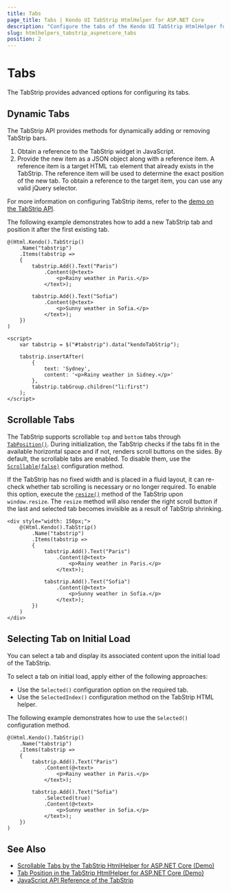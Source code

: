 ```yaml
---
title: Tabs
page_title: Tabs | Kendo UI TabStrip HtmlHelper for ASP.NET Core
description: "Configure the tabs of the Kendo UI TabStrip HtmlHelper for ASP.NET Core (MVC 6 or ASP.NET Core MVC)."
slug: htmlhelpers_tabstrip_aspnetcore_tabs
position: 2
---
```


# Tabs

The TabStrip provides advanced options for configuring its tabs.

## Dynamic Tabs

The TabStrip API provides methods for dynamically adding or removing TabStrip bars.

1. Obtain a reference to the TabStrip widget in JavaScript.
1. Provide the new item as a JSON object along with a reference item. A reference item is a target HTML `tab` element that already exists in the TabStrip. The reference item will be used to determine the exact position of the new tab. To obtain a reference to the target item, you can use any valid jQuery selector.

For more information on configuring TabStrip items, refer to the [demo on the TabStrip API](https://demos.telerik.com/kendo-ui/tabstrip/api).

The following example demonstrates how to add a new TabStrip tab and position it after the first existing tab.

```
@(Html.Kendo().TabStrip()
    .Name("tabstrip")
    .Items(tabstrip =>
    {
        tabstrip.Add().Text("Paris")
            .Content(@<text>
                <p>Rainy weather in Paris.</p>
            </text>);

        tabstrip.Add().Text("Sofia")
            .Content(@<text>
                <p>Sunny weather in Sofia.</p>
            </text>);
    })
)

<script>
    var tabstrip = $("#tabstrip").data("kendoTabStrip");

    tabstrip.insertAfter(
        {
            text: 'Sydney',
            content: '<p>Rainy weather in Sidney.</p>'
        },
        tabstrip.tabGroup.children("li:first")
    );
</script>
```

## Scrollable Tabs

The TabStrip supports scrollable `top` and `bottom` tabs through [`TabPosition()`](https://docs.telerik.com/kendo-ui/api/javascript/ui/tabstrip/configuration/tabposition). During initialization, the TabStrip checks if the tabs fit in the available horizontal space and if not, renders scroll buttons on the sides. By default, the scrollable tabs are enabled. To disable them, use the [`Scrollable(false)`](https://docs.telerik.com/kendo-ui/api/javascript/ui/tabstrip/configuration/scrollable) configuration method.

If the TabStrip has no fixed width and is placed in a fluid layout, it can re-check whether tab scrolling is necessary or no longer required. To enable this option, execute the [`resize()`](https://docs.telerik.com/kendo-ui/api/javascript/ui/widget/methods/resize) method of the TabStrip upon `window.resize`. The `resize` method will also render the right scroll button if the last and selected tab becomes invisible as a result of TabStrip shrinking.

```
<div style="width: 150px;">
    @(Html.Kendo().TabStrip()
        .Name("tabstrip")
        .Items(tabstrip =>
        {
            tabstrip.Add().Text("Paris")
                .Content(@<text>
                    <p>Rainy weather in Paris.</p>
                </text>);

            tabstrip.Add().Text("Sofia")
                .Content(@<text>
                    <p>Sunny weather in Sofia.</p>
                </text>);
        })
    )
</div>
```

## Selecting Tab on Initial Load

You can select a tab and display its associated content upon the initial load of the TabStrip.

To select a tab on initial load, apply either of the following approaches:
* Use the `Selected()` configuration option on the required tab.
* Use the `SelectedIndex()` configuration method on the TabStrip HTML helper.

The following example demonstrates how to use the `Selected()` configuration method.

```
@(Html.Kendo().TabStrip()
    .Name("tabstrip")
    .Items(tabstrip =>
    {
        tabstrip.Add().Text("Paris")
            .Content(@<text>
                <p>Rainy weather in Paris.</p>
            </text>);

        tabstrip.Add().Text("Sofia")
            .Selected(true)
            .Content(@<text>
                <p>Sunny weather in Sofia.</p>
            </text>);
    })
)
```

## See Also

* [Scrollable Tabs by the TabStrip HtmlHelper for ASP.NET Core (Demo)](https://demos.telerik.com/aspnet-core/tabstrip/scrollable-tabs)
* [Tab Position in the TabStrip HtmlHelper for ASP.NET Core (Demo)](https://demos.telerik.com/aspnet-core/tabstrip/tab-position)
* [JavaScript API Reference of the TabStrip](http://docs.telerik.com/kendo-ui/api/javascript/ui/tabstrip)
